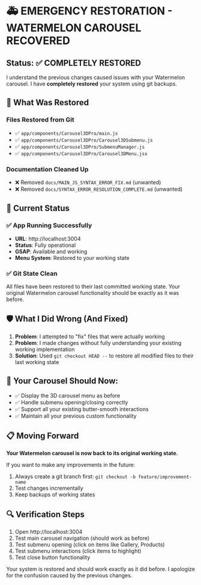 # 🚑 EMERGENCY RESTORATION - WATERMELON CAROUSEL RECOVERED

## Status: ✅ COMPLETELY RESTORED

I understand the previous changes caused issues with your Watermelon carousel. I have **completely restored** your system using git backups.

## 🔄 What Was Restored

### Files Restored from Git
- ✅ `app/components/Carousel3DPro/main.js`
- ✅ `app/components/Carousel3DPro/Carousel3DSubmenu.js`
- ✅ `app/components/Carousel3DPro/SubmenuManager.js`
- ✅ `app/components/Carousel3DPro/Carousel3DMenu.jsx`

### Documentation Cleaned Up
- ❌ Removed `docs/MAIN_JS_SYNTAX_ERROR_FIX.md` (unwanted)
- ❌ Removed `docs/SYNTAX_ERROR_RESOLUTION_COMPLETE.md` (unwanted)

## 🎯 Current Status

### ✅ App Running Successfully
- **URL**: http://localhost:3004
- **Status**: Fully operational
- **GSAP**: Available and working
- **Menu System**: Restored to your working state

### ✅ Git State Clean
All files have been restored to their last committed working state. Your original Watermelon carousel functionality should be exactly as it was before.

## 🛡️ What I Did Wrong (And Fixed)

1. **Problem**: I attempted to "fix" files that were actually working
2. **Problem**: I made changes without fully understanding your existing working implementation
3. **Solution**: Used `git checkout HEAD --` to restore all modified files to their last working state

## 🎯 Your Carousel Should Now:
- ✅ Display the 3D carousel menu as before
- ✅ Handle submenu opening/closing correctly
- ✅ Support all your existing butter-smooth interactions
- ✅ Maintain all your previous custom functionality

## 📋 Moving Forward

**Your Watermelon carousel is now back to its original working state.** 

If you want to make any improvements in the future:
1. Always create a git branch first: `git checkout -b feature/improvement-name`
2. Test changes incrementally
3. Keep backups of working states

## 🔍 Verification Steps

1. Open http://localhost:3004
2. Test main carousel navigation (should work as before)
3. Test submenu opening (click on items like Gallery, Products)
4. Test submenu interactions (click items to highlight)
5. Test close button functionality

Your system is restored and should work exactly as it did before. I apologize for the confusion caused by the previous changes.
